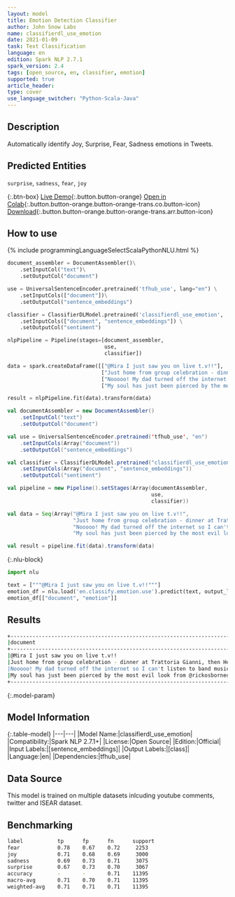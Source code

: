 ```yaml
---
layout: model
title: Emotion Detection Classifier
author: John Snow Labs
name: classifierdl_use_emotion
date: 2021-01-09
task: Text Classification
language: en
edition: Spark NLP 2.7.1
spark_version: 2.4
tags: [open_source, en, classifier, emotion]
supported: true
article_header:
type: cover
use_language_switcher: "Python-Scala-Java"
---
```


## Description

Automatically identify Joy, Surprise, Fear, Sadness emotions in Tweets.

## Predicted Entities

`surprise`, `sadness`, `fear`, `joy`

{:.btn-box}
[Live Demo](https://demo.johnsnowlabs.com/public/SENTIMENT_EN_EMOTION/){:.button.button-orange}
[Open in Colab](https://colab.research.google.com/github/JohnSnowLabs/spark-nlp-workshop/blob/master/tutorials/streamlit_notebooks/SENTIMENT_EN_EMOTION.ipynb){:.button.button-orange.button-orange-trans.co.button-icon}
[Download](https://s3.amazonaws.com/auxdata.johnsnowlabs.com/public/models/classifierdl_use_emotion_en_2.7.1_2.4_1610190563302.zip){:.button.button-orange.button-orange-trans.arr.button-icon}

## How to use



<div class="tabs-box" markdown="1">
{% include programmingLanguageSelectScalaPythonNLU.html %}

```python
document_assembler = DocumentAssembler()\
    .setInputCol("text")\
    .setOutputCol("document")

use = UniversalSentenceEncoder.pretrained('tfhub_use', lang="en") \
    .setInputCols(["document"])\
    .setOutputCol("sentence_embeddings")

classifier = ClassifierDLModel.pretrained('classifierdl_use_emotion', 'en') \
    .setInputCols(["document", "sentence_embeddings"]) \
    .setOutputCol("sentiment")

nlpPipeline = Pipeline(stages=[document_assembler, 
                               use, 
                               classifier])

data = spark.createDataFrame([["@Mira I just saw you on live t.v!!"],
                              ["Just home from group celebration - dinner at Trattoria Gianni, then Hershey Felder's performance - AMAZING!!"],
                              ["Nooooo! My dad turned off the internet so I can't listen to band music!"],
                              ["My soul has just been pierced by the most evil look from @rickosborneorg. A mini panic attack and chill in bones followed soon after."]]).toDF("text")

result = nlpPipeline.fit(data).transform(data)
```
```scala
val documentAssembler = new DocumentAssembler()
    .setInputCol("text")
    .setOutputCol("document")

val use = UniversalSentenceEncoder.pretrained('tfhub_use', "en")
    .setInputCols(Array("document"))
    .setOutputCol("sentence_embeddings")

val classifier = ClassifierDLModel.pretrained("classifierdl_use_emotion", "en")
    .setInputCols(Array("document", "sentence_embeddings"))
    .setOutputCol("sentiment")

val pipeline = new Pipeline().setStages(Array(documentAssembler, 
                                              use, 
                                              classifier))

val data = Seq(Array("@Mira I just saw you on live t.v!!",
                     "Just home from group celebration - dinner at Trattoria Gianni, then Hershey Felder's performance - AMAZING!!",
                     "Nooooo! My dad turned off the internet so I can't listen to band music!",
                     "My soul has just been pierced by the most evil look from @rickosborneorg. A mini panic attack and chill in bones followed soon after.")).toDS.toDF("text")

val result = pipeline.fit(data).transform(data)
```

{:.nlu-block}
```python
import nlu

text = ["""@Mira I just saw you on live t.v!!"""]
emotion_df = nlu.load('en.classify.emotion.use').predict(text, output_level='document')
emotion_df[["document", "emotion"]]
```

</div>

## Results

```bash
+-------------------------------------------------------------------------------------------------------------------------------------+---------+
|document                                                                                                                             |sentiment|
+-------------------------------------------------------------------------------------------------------------------------------------+---------+
|@Mira I just saw you on live t.v!!                                                                                                   |surprise |
|Just home from group celebration - dinner at Trattoria Gianni, then Hershey Felder's performance - AMAZING!!                         |joy      |
|Nooooo! My dad turned off the internet so I can't listen to band music!                                                              |sadness  |
|My soul has just been pierced by the most evil look from @rickosborneorg. A mini panic attack and chill in bones followed soon after.|fear     |
+-------------------------------------------------------------------------------------------------------------------------------------+---------+
```

{:.model-param}
## Model Information

{:.table-model}
|---|---|
|Model Name:|classifierdl_use_emotion|
|Compatibility:|Spark NLP 2.7.1+|
|License:|Open Source|
|Edition:|Official|
|Input Labels:|[sentence_embeddings]|
|Output Labels:|[class]|
|Language:|en|
|Dependencies:|tfhub_use|

## Data Source

This model is trained on multiple datasets inlcuding youtube comments, twitter and ISEAR dataset.

## Benchmarking

```bash
label           tp      fp      fn      support
fear            0.78    0.67    0.72     2253
joy             0.71    0.68    0.69     3000
sadness         0.69    0.73    0.71     3075
surprise        0.67    0.73    0.70     3067
accuracy        -       -       0.71    11395
macro-avg       0.71    0.70    0.71    11395
weighted-avg    0.71    0.71    0.71    11395
```